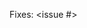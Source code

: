 <!--
Thank you for your Pull Request. Please link to the issue this PR addresses.
-->
Fixes: <issue #>

<!-- PR Checklist
- The issue has been triaged and positive signals were received from maintainers
- Existing tests pass
- New tests are added
- Relevant documentation is changed or added
-->
